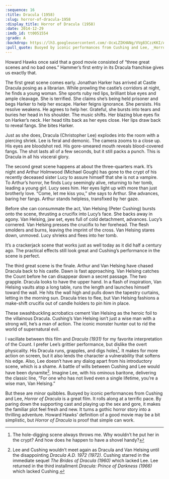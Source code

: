 ```yaml
---
:sequence: 16
:title: Dracula (1958)
:slug: horror-of-dracula-1958
:display_title: Horror of Dracula (1958)
:date: 2014-12-29
:imdb_id: tt0051554
:grade: A
:backdrop: https://lh3.googleusercontent.com/-UcxLZIKHANg/VVg83CzzKKI/AAAAAAAACmg/u7YKyEIT0yc/w1000-rj/horror-of-dracula-1958.jpg
:pull_quote: Buoyed by iconic performances from Cushing and Lee, _Horror of Dracula_ is a great film.
---
```

Howard Hawks once said that a good movie consisted of “three great scenes and no bad ones.” Hammer’s first entry in its Dracula franchise gives us exactly that.

The first great scene comes early. Jonathan Harker has arrived at Castle Dracula posing as a librarian. While prowling the castle’s corridors at night, he finds a young woman. She sports ruby red lips, brilliant blue eyes and ample cleavage. She is terrified. She claims she’s being held prisoner and begs Harker to help her escape. Harker feigns ignorance. She persists. His resolve weakens. He agrees to help her. Grateful, she bursts into tears and buries her head in his shoulder. The music shifts. Her blazing blue eyes fix on Harker’s neck. Her head tilts back as her eyes close. Her  lips draw back to reveal fangs. She bites Harker.

Just as she does, Dracula (Christopher Lee) explodes into the room with a piercing shriek. Lee is feral and demonic. The camera zooms to a close up. His eyes are bloodshot red. His gore-smeared mouth reveals blood-covered fangs. The shot lasts all of a few seconds, but it still packs a punch. This is Dracula in all his visceral glory.

The second great scene happens at about the three-quarters mark. It’s night and Arthur Holmwood (Michael Gough) has gone to the crypt of his recently deceased sister Lucy to assure himself that she is not a vampire. To Arthur’s horror, he finds Lucy seemingly alive, returning to her tomb, leading a young girl. Lucy sees him. Her eyes light up with more than just brotherly love. “Come, let me kiss you,” she says to Arthur. She advances, baring her fangs. Arthur stands helpless, transfixed by her gaze.

Before she can consummate the act, Van Helsing (Peter Cushing) bursts onto the scene,  thrusting a crucifix into Lucy’s face. She backs away in agony. Van Helsing, jaw set, eyes full of cold detachment, advances. Lucy’s cornered. Van Helsing presses the crucifix to her forehead. The flesh smolders and burns, leaving the imprint of the cross. Van Helsing stares down, unmoved. Lucy shrieks and flees into her tomb.

It’s a crackerjack scene that works just as well today as it did half a century ago. The practical effects still look great and Cushing’s performance in the scene is perfect.

The third great scene is the finale. Arthur and Van Helsing have chased Dracula back to his castle. Dawn is fast approaching. Van Helsing catches the Count before he can disappear down a secret passage. The two grapple. Dracula looks to have the upper hand. In a flash of inspiration, Van Helsing vaults atop a long table, runs the length and launches himself toward the wall. He hits the wall high and pulls down the tapestry curtains, letting in the morning sun. Dracula tries to flee, but Van Helsing fashions a make-shift crucifix out of candle holders to pin him in place.

These swashbuckling acrobatics cement Van Helsing as the heroic foil to the villainous Dracula. Cushing’s Van Helsing isn’t just a wise man with a strong will, he’s a man of action. The iconic monster hunter out to rid the world of supernatural evil.

I vacillate between this film and _Dracula (1931)_ for my favorite interpretation of the Count. I prefer Lee’s grittier performance, but dislike the overt physicality. His Dracula runs, grapples, and digs holes[^1]. It makes for more action on screen, but it also lends the character a vulnerability that softens his edge. Also, Lee doesn’t have any dialog apart from his introductory scene, which is a shame. A battle of wills between Cushing and Lee would have been dynamite[^2]. Imagine Lee, with his ominous baritone, delivering the classic line, “For one who has not lived even a single lifetime, you’re a wise man, Van Helsing.”

But these are minor quibbles. Buoyed by iconic performances from Cushing and Lee, _Horror of Dracula_ is a great film. It rolls along at a terrific pace. By paring down the supporting cast and playing up the sex and gore, it makes the familiar plot feel fresh and new. It turns a gothic horror story into a thrilling adventure. Howard Hawks’ definition of a good movie may be a bit simplistic, but _Horror of Dracula_ is proof that simple can work.

[^1]: The hole-digging scene always throws me. Why wouldn’t he put her in the crypt? And how does he happen to have a shovel handy?

[^2]: Lee and Cushing wouldn’t meet again as Dracula and Van Helsing until the disappointing _Dracula A.D. 1972 (1972)_. Cushing starred in the immediate sequel _The Brides of Dracula (1960)_ which lacked Lee. Lee returned in the third installment _Dracula: Prince of Darkness (1966)_ which lacked Cushing.

